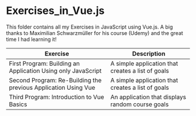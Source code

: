 # Exercises_in_Vue.js

This folder contains all my Exercises in JavaScript using Vue.js. 
A big thanks to Maximilian Schwarzmüller for his course (Udemy) and the great time I had learning it!

<table>
  <thead>
    <tr>
      <th>Exercise</th>
      <th>Description</th>
    </tr>
  </thead>
  <tbody>
    <tr>
      <td>First Program: Building an Application Using only JavaScript</td>
      <td> A simple application that creates a list of goals </td>
    </tr>
    <tr>
      <td>Second Program: Re-Building the previous Application Using Vue</td>
      <td> A simple application that creates a list of goals </td>
    </tr>
    <tr>
      <td>Third Program: Introduction to Vue Basics</td>
      <td> An application that displays random course goals </td>
    </tr>
  </tbody>
</table>
